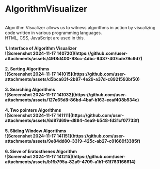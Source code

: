 # AlgorithmVisualizer
<br>
Algorithm Visualizer allows us to witness algorithms in action by visualizing code written in various programming languages.
<br>
HTML, CSS, JavaScript are used in this.
<br><br>
<b>
  1. Interface of Algorithm Visualizer
  <br>
  ![Screenshot 2024-11-17 140720](https://github.com/user-attachments/assets/49f8d400-98cc-4dbc-9437-407cde79c9d7)
<br><br>
  2. Sorting Algorithms
  <br>
![Screenshot 2024-11-17 141015](https://github.com/user-attachments/assets/d5bca83f-2b87-4e29-a37d-c8921593bf50)
<br><br>
  3. Searching Algorithms
  <br>
![Screenshot 2024-11-17 141032](https://github.com/user-attachments/assets/127e65d8-86bd-4baf-b163-eeaf408b534c)
<br><br>
  4. Two pointers Algorithms
  <br>
![Screenshot 2024-11-17 141111](https://github.com/user-attachments/assets/6d97d69e-d894-4ea9-b548-fd31cf07733f)
<br><br>
  5. Sliding Window Algorithms
  <br>
![Screenshot 2024-11-17 141151](https://github.com/user-attachments/assets/9e84dd80-3319-425c-ab27-c01689f3385f)
<br><br>
  6. Sieve of Eratosthenes Algorithm
  <br>
![Screenshot 2024-11-17 141215](https://github.com/user-attachments/assets/b1fb795a-82a9-4709-a1b1-61f763166614)
</b>
